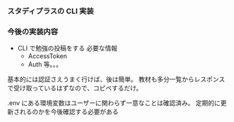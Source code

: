 ### スタディプラスの CLI 実装

### 今後の実装内容

- CLI で勉強の投稿をする
  必要な情報
  - AccessToken
  - Auth 等。。。

基本的には認証さえうまく行けば、後は簡単。
教材も多分一覧からレスポンスで受け取っているはずなので、コピペするだけ。

.env にある環境変数はユーザーに関わらず一意なことは確認済み。
定期的に更新されるのかを今後確認する必要がある
